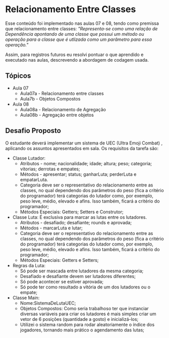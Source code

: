 # Relacionamento Entre Classes
Esse conteúdo foi implementado nas aulas 07 e 08, tendo como premissa que relacionamento entre classes: _"Representa-se como uma relação de Dependência apontando de uma classe que possui um método ou operação para a classe que é utlizada como um parâmetro para essa operação."_ 

Assim, para registros futuros eu resolvi pontuar o que aprendido e executado nas aulas, descrevendo a abordagem de codagem usada.

## Tópicos 
- Aula 07
  - Aula07a - Relacionamento entre classes
  - Aula7b - Objetos Compostos
- Aula 08
  - Aula08a - Relacionamento de Agregação
  - Aula08b - Agregação entre objetos

## Desafio Proposto 
O estudante deverá implementar um sistema de UEC (Ultra Emoji Combat) , aplicando os assuntos apresentados em sala. Os requisitos da tarefa são: 
- Classe Lutador: 
   - Atributos - nome; nacionalidade; idade; altura; peso; categoria; vitorias; derrotas e empates;
   - Métodos - apresentar; status; ganharLuta; perderLuta e empatarLuta.
   - Categoria deve ser o representativo do relacionamento entre as classes, no qual dependendo dos parâmetros do peso (fica a critério do programador) terá categorias do lutador como, por exemplo, peso leve, médio, elevado e afins. Isso também, ficará a critério do programador;
   - Métodos Especiais: Getters; Setters e Construtor;
 - Classe Luta: É exclusiva para marcar as lutas entre os lutadores.
   - Atributos - desafiado; desafiante; rounds e aprovada;
   - Métodos - marcarLuta e lutar;
   - Categoria deve ser o representativo do relacionamento entre as classes, no qual dependendo dos parâmetros do peso (fica a critério do programador) terá categorias do lutador como, por exemplo, peso leve, médio, elevado e afins. Isso também, ficará a critério do programador;
   - Métodos Especiais: Getters e Setters;
- Regras da Luta:
  - Só pode ser mascada entre lutadores da mesma categoria;
  - Desafiado e desafiante devem ser lutadores diferentes;
  - Só pode acontecer se estiver aprovada;
  - Só pode ter como resultado a vitória de um dos lutadores ou o empate;
- Classe Main:
  - Nome:SistemaDeLutaUEC;
  - Objetos Compostos: Como seria trabalhoso ter que instanciar diversas variáveis para criar os lutadores é mais simples criar um vetor de 6 posições (quantidade a gosto) e inicializá-los;
  - Utilizei o sistema random para rodar aleatoriamente o índice dos jogadores, tornando mais prático o agendamento das lutas;

